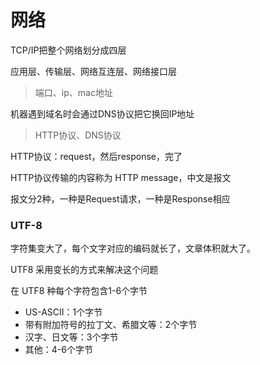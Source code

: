 # 网络

TCP/IP把整个网络划分成四层

应用层、传输层、网络互连层、网络接口层

> 端口、ip、mac地址

机器遇到域名时会通过DNS协议把它换回IP地址

> HTTP协议、DNS协议

HTTP协议：request，然后response，完了

HTTP协议传输的内容称为 HTTP message，中文是报文

报文分2种，一种是Request请求，一种是Response相应

### UTF-8

字符集变大了，每个文字对应的编码就长了，文章体积就大了。

UTF8 采用变长的方式来解决这个问题

在 UTF8 种每个字符包含1-6个字节

* US-ASCII：1个字节
* 带有附加符号的拉丁文、希腊文等：2个字节
* 汉字、日文等：3个字节
* 其他：4-6个字节